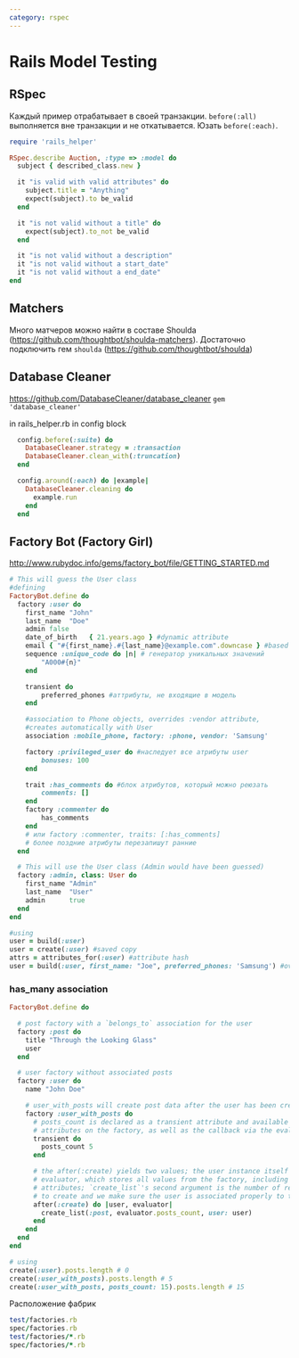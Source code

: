 ```yaml
---
category: rspec
---
```

# Rails Model Testing

## RSpec

Каждый пример отрабатывает в своей транзакции. `before(:all)` выполняется вне транзакции и не откатывается. Юзать `before(:each)`.

```ruby
require 'rails_helper'

RSpec.describe Auction, :type => :model do
  subject { described_class.new }

  it "is valid with valid attributes" do
    subject.title = "Anything"
    expect(subject).to be_valid
  end

  it "is not valid without a title" do
    expect(subject).to_not be_valid
  end

  it "is not valid without a description"
  it "is not valid without a start_date"
  it "is not valid without a end_date"
end
```

## Matchers
Много матчеров можно найти в составе Shoulda (https://github.com/thoughtbot/shoulda-matchers). Достаточно подключить гем `shoulda` (https://github.com/thoughtbot/shoulda)

## Database Cleaner
https://github.com/DatabaseCleaner/database_cleaner
`gem 'database_cleaner'`

in rails_helper.rb in config block
```ruby
  config.before(:suite) do
    DatabaseCleaner.strategy = :transaction
    DatabaseCleaner.clean_with(:truncation)
  end

  config.around(:each) do |example|
    DatabaseCleaner.cleaning do
      example.run
    end
  end
```

## Factory Bot (Factory Girl)
http://www.rubydoc.info/gems/factory_bot/file/GETTING_STARTED.md

```ruby
# This will guess the User class
#defining
FactoryBot.define do
  factory :user do
    first_name "John"
    last_name  "Doe"
    admin false
    date_of_birth   { 21.years.ago } #dynamic attribute
    email { "#{first_name}.#{last_name}@example.com".downcase } #based on other attrs
    sequence :unique_code do |n| # генератор уникальных значений
    	"A000#{n}"
    end

    transient do
        preferred_phones #аттрибуты, не входящие в модель
    end

    #association to Phone objects, overrides :vendor attribute,
    #creates automatically with User
    association :mobile_phone, factory: :phone, vendor: 'Samsung'

    factory :privileged_user do #наследует все атрибуты user
    	bonuses: 100
    end

    trait :has_comments do #блок атрибутов, который можно реюзать
    	comments: []
  	end
  	factory :commenter do
  		has_comments
  	end
  	# или factory :commenter, traits: [:has_comments]
  	# более поздние атрибуты перезапишут ранние
  end

  # This will use the User class (Admin would have been guessed)
  factory :admin, class: User do
    first_name "Admin"
    last_name  "User"
    admin      true
  end
end

#using
user = build(:user)
user = create(:user) #saved copy
attrs = attributes_for(:user) #attribute hash
user = build(:user, first_name: "Joe", preferred_phones: 'Samsung') #overrides attribute

```

### has_many association
```ruby
FactoryBot.define do

  # post factory with a `belongs_to` association for the user
  factory :post do
    title "Through the Looking Glass"
    user
  end

  # user factory without associated posts
  factory :user do
    name "John Doe"

    # user_with_posts will create post data after the user has been created
    factory :user_with_posts do
      # posts_count is declared as a transient attribute and available in
      # attributes on the factory, as well as the callback via the evaluator
      transient do
        posts_count 5
      end

      # the after(:create) yields two values; the user instance itself and the
      # evaluator, which stores all values from the factory, including transient
      # attributes; `create_list`'s second argument is the number of records
      # to create and we make sure the user is associated properly to the post
      after(:create) do |user, evaluator|
        create_list(:post, evaluator.posts_count, user: user)
      end
    end
  end
end

# using
create(:user).posts.length # 0
create(:user_with_posts).posts.length # 5
create(:user_with_posts, posts_count: 15).posts.length # 15
```


Расположение фабрик
```ruby
test/factories.rb
spec/factories.rb
test/factories/*.rb
spec/factories/*.rb
```

